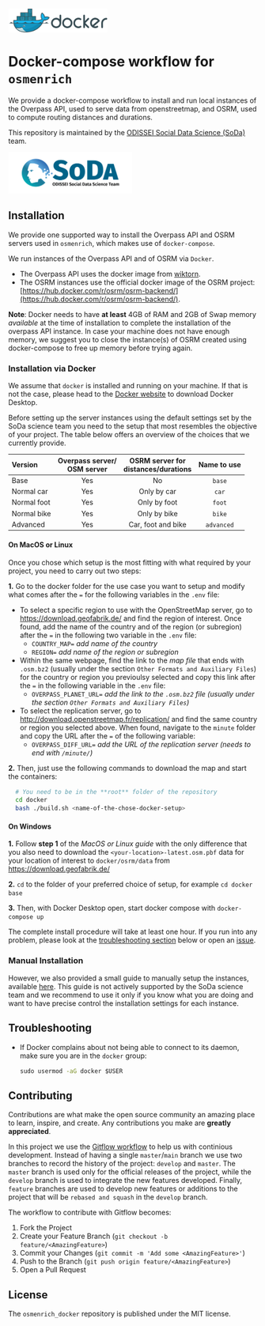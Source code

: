 <img src="img/docker.png" width="200px"></img>

# Docker-compose workflow for `osmenrich`

We provide a docker-compose workflow to install and run local instances of the Overpass API, used to serve data from openstreetmap, and OSRM, used to compute routing distances and durations.

This repository is maintained by the [ODISSEI Social Data Science (SoDa)](https://odissei-data.nl/nl/soda/) team.

<img src="img/word_colour-l.png" width="250px"></img>

<!-- INSTALLATION -->
## Installation

We provide one supported way to install the Overpass API and OSRM servers used in `osmenrich`, which makes use of `docker-compose`.

We run instances of the Overpass API and of OSRM via `Docker`.

- The Overpass API uses the docker image from [wiktorn](https://github.com/wiktorn/Overpass-API).
- The OSRM instances use the official docker image of the OSRM project: [https://hub.docker.com/r/osrm/osrm-backend/](https://hub.docker.com/r/osrm/osrm-backend/).

**Note**: Docker needs to have **at least** 4GB of RAM and 2GB of Swap memory _available_ at the time of installation to complete the installation of the overpass API instance. In case your machine does not have enough memory, we suggest you to close the instance(s) of OSRM created using docker-compose to free up memory before trying again.

### Installation via Docker

We assume that `docker` is installed and running on your machine. If that is not the case, please head to the [Docker website](https://www.docker.com/products/docker-desktop) to download Docker Desktop.

Before setting up the server instances using the default settings set by the SoDa science team you need to the setup that most resembles the objective of your project. The table below offers an overview of the choices that we currently provide.


| Version     | Overpass server/ <br />OSM server | OSRM server for<br />distances/durations | Name to use |
| :---------- | :-------------------------------: | :--------------------------------------: | :---------: |
| Base        |                Yes                |                    No                    |   `base`    |
| Normal car  |                Yes                |               Only by car                |    `car`    |
| Normal foot |                Yes                |               Only by foot               |   `foot`    |
| Normal bike |                Yes                |               Only by bike               |   `bike`    |
| Advanced    |                Yes                |            Car, foot and bike            | `advanced`  |


#### On MacOS or Linux

Once you chose which setup is the most fitting with what required by your project, you need to carry out two steps:

**1.** Go to the docker folder for the use case you want to setup and modify what comes after the `=` for the following variables in the `.env` file:
   - To select a specific region to use with the OpenStreetMap server, go to <https://download.geofabrik.de/> and find the region of interest. Once found, add the name of the country and of the region (or subregion) after the `=` in the following two variable in the `.env` file:
     - `COUNTRY_MAP=` _add name of the country_
     - `REGION=` _add name of the region or subregion_
   - Within the same webpage, find the link to the _map file_ that ends with `.osm.bz2` (usually under the section `Other Formats and Auxiliary Files`) for the country or region you previoulsy selected and copy this link after the `=` in the following variable in the `.env` file:
     - `OVERPASS_PLANET_URL=` _add the link to the `.osm.bz2` file (usually under the section `Other Formats and Auxiliary Files`)_
   - To select the replication server, go to <http://download.openstreetmap.fr/replication/> and find the same country or region you selected above. When found, navigate to the `minute` folder and copy the URL after the `=` of the following variable:
     - `OVERPASS_DIFF_URL=` _add the URL of the replication server (needs to end with `/minute/`)_
     
**2.** Then, just use the following commands to download the map and start the containers:

```bash
  # You need to be in the **root** folder of the repository
  cd docker
  bash ./build.sh <name-of-the-chose-docker-setup>
```

#### On Windows

**1.** Follow **step 1** of the _MacOS or Linux guide_ with the only difference that you also need to download the `<your-location>-latest.osm.pbf` data for your location of interest to `docker/osrm/data` from <https://download.geofabrik.de/>

**2.** `cd` to the folder of your preferred choice of setup, for example `cd docker base`

**3.** Then, with Docker Desktop open, start docker compose with `docker-compose up`

The complete install procedure will take at least one hour. If you run into any problem, please look at the [troubleshooting section](#troubleshooting) below or open an [issue](#issue).

### Manual Installation

However, we also provided a small guide to manually setup the instances, available [here](MANUAL.md). This guide is not actively supported by the SoDa science team and we recommend to use it only if you know what you are doing and want to have precise control the installation settings for each instance.


<!-- TROUBLESHOOTING -->
## Troubleshooting

- If Docker complains about not being able to connect to its daemon, make sure you are in the `docker` group:
  
  ```cmd
  sudo usermod -aG docker $USER
  ```

<!-- CONTRIBUTING -->
## Contributing

Contributions are what make the open source community an amazing place to
learn, inspire, and create. Any contributions you make are **greatly
appreciated**.

In this project we use the
[Gitflow workflow](https://nvie.com/posts/a-successful-git-branching-model/)
to help us with continious development. Instead of having a single
`master`/`main` branch we use two branches to record the history of the
project: `develop` and `master`. The `master` branch is used only for the
official releases of the project, while the `develop` branch is used to
integrate the new features developed. Finally, `feature` branches are used to
develop new features or additions to the project that will be `rebased and
squash` in the `develop` branch.

The workflow to contribute with Gitflow becomes:

1. Fork the Project
2. Create your Feature Branch (`git checkout -b feature/<AmazingFeature>`)
3. Commit your Changes (`git commit -m 'Add some <AmazingFeature>'`)
4. Push to the Branch (`git push origin feature/<AmazingFeature>`)
5. Open a Pull Request

## License

The `osmenrich_docker` repository is published under the MIT license.
